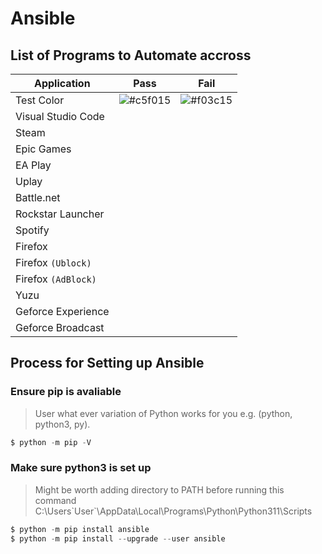 # Ansible

## List of Programs to Automate accross

| Application         | Pass | Fail |
| ------------------- | ---- | ---- |
| Test Color          | ![#c5f015](https://placehold.co/15x15/c5f015/c5f015.png) | ![#f03c15](https://placehold.co/15x15/f03c15/f03c15.png) |
| Visual Studio Code  |      |      |
| Steam               |      |      |
| Epic Games          |      |      |
| EA Play             |      |      |
| Uplay               |      |      |
| Battle.net          |      |      |
| Rockstar Launcher   |      |      |
| Spotify             |      |      |
| Firefox             |      |      |
| Firefox `(Ublock)`  |      |      |
| Firefox `(AdBlock)` |      |      |
| Yuzu                |      |      |
| Geforce Experience  |      |      |
| Geforce Broadcast   |      |      |

## Process for Setting up Ansible
### Ensure pip is avaliable
> User what ever variation of Python works for you e.g. (python, python3, py).
```python
$ python -m pip -V
```

### Make sure python3 is set up
>Might be worth adding directory to PATH before running this command
>C:\Users\`User`\AppData\Local\Programs\Python\Python311\Scripts
```Python
$ python -m pip install ansible
$ python -m pip install --upgrade --user ansible
```
